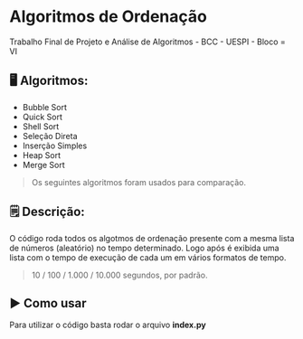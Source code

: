 # Algoritmos de Ordenação
Trabalho Final de Projeto e Análise de Algoritmos - BCC - UESPI - Bloco = VI

## 🖥️ Algoritmos:
- Bubble Sort
- Quick Sort
- Shell Sort
- Seleção Direta
- Inserção Simples
- Heap Sort
- Merge Sort
> Os seguintes algoritmos foram usados para comparação.

## 🗒️ Descrição:
O código roda todos os algotmos de ordenação presente com a mesma lista de números (aleatório) no tempo determinado. Logo após é exibida uma lista com  o tempo de execução de cada um em vários formatos de tempo.
> 10 / 100 / 1.000 / 10.000 segundos, por padrão.

## ▶️ Como usar
Para utilizar o código basta rodar o arquivo <strong>index.py</strong>
